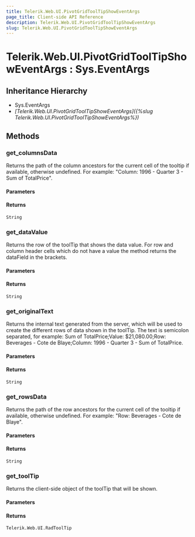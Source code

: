 ```yaml
---
title: Telerik.Web.UI.PivotGridToolTipShowEventArgs
page_title: Client-side API Reference
description: Telerik.Web.UI.PivotGridToolTipShowEventArgs
slug: Telerik.Web.UI.PivotGridToolTipShowEventArgs
---
```


# Telerik.Web.UI.PivotGridToolTipShowEventArgs : Sys.EventArgs 

## Inheritance Hierarchy

* Sys.EventArgs
* *[Telerik.Web.UI.PivotGridToolTipShowEventArgs]({%slug Telerik.Web.UI.PivotGridToolTipShowEventArgs%})*

## Methods

### get_columnsData

Returns the path of the column ancestors for the current cell of the tooltip if available, otherwise undefined. For example: "Column: 1996 - Quarter 3 - Sum of TotalPrice".

#### Parameters

#### Returns

`String` 

### get_dataValue

Returns the row of the toolTip that shows the data value. For row and column header cells which do not have a value the method returns the dataField in the brackets.

#### Parameters

#### Returns

`String` 

### get_originalText

Returns the internal text generated from the server, which will be used to create the different rows of data shown in the toolTip. 
The text is semicolon separated, for example: Sum of TotalPrice;Value: $21,080.00;Row: Beverages - Cote de Blaye;Column: 1996 - Quarter 3 - Sum of TotalPrice.

#### Parameters

#### Returns

`String` 

### get_rowsData

Returns the path of the row ancestors for the current cell of the tooltip if available, otherwise undefined. For example: "Row: Beverages - Cote de Blaye".

#### Parameters

#### Returns

`String` 

### get_toolTip

Returns the client-side object of the toolTip that will be shown.

#### Parameters

#### Returns

`Telerik.Web.UI.RadToolTip` 